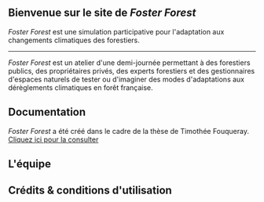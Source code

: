 ## Bienvenue sur le site de _Foster Forest_

_Foster Forest_ est une simulation participative pour l'adaptation aux changements climatiques des forestiers.

***

_Foster Forest_ est un atelier d'une demi-journée permettant à des forestiers publics, des propriétaires privés, des experts forestiers et des gestionnaires d'espaces naturels de tester ou d'imaginer des modes d'adaptations aux dérèglements climatiques en forêt française.

## Documentation

_Foster Forest_ a été créé dans le cadre de la thèse de Timothée Fouqueray. [Cliquez ici pour la consulter](https://hal.archives-ouvertes.fr/tel-02457016)

## L'équipe

## Crédits & conditions d'utilisation
